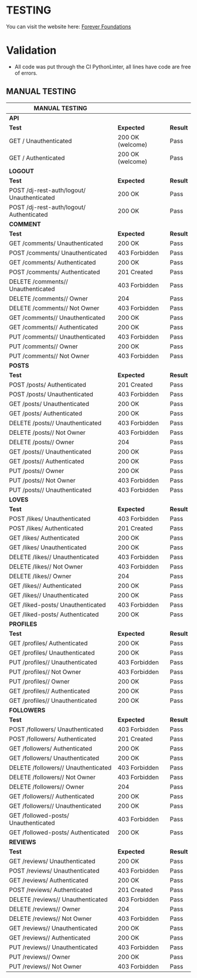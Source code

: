 # **TESTING**

You can visit the website here: [Forever Foundations](https://forever-foundations-e27644123eb0.herokuapp.com/)

# Validation

- All code was put through the CI PythonLinter, all lines have code are free of errors.


## **MANUAL TESTING**

| **MANUAL TESTING**                             |                                                          |            |
| ---------------------------------------------- | -------------------------------------------------------- | ---------- |
| **API**                                        |                                                          |            |
| **Test**                                       | **Expected**                                             | **Result** |
| GET / Unauthenticated                          | 200 OK (welcome)                                         | Pass       |
| GET / Authenticated                            | 200 OK (welcome)                                         | Pass       |
| **LOGOUT**                                     |                                                          |            |
| **Test**                                       | **Expected**                                             | **Result** |
| POST /dj-rest-auth/logout/ Unauthenticated     | 200 OK                                                   | Pass       |
| POST /dj-rest-auth/logout/ Authenticated       | 200 OK                                                   | Pass       |
| **COMMENT**                                    |                                                          |            |
| **Test**                                       | **Expected**                                             | **Result** |
| GET /comments/ Unauthenticated                 | 200 OK                                                   | Pass       |
| POST /comments/ Unauthenticated                | 403 Forbidden                                            | Pass       |
| GET /comments/ Authenticated                   | 200 OK                                                   | Pass       |
| POST /comments/ Authenticated                  | 201 Created                                              | Pass       |
| DELETE /comments/<id>/ Unauthenticated         | 403 Forbidden                                            | Pass       |
| DELETE /comments/<id>/ Owner                   | 204                                                      | Pass       |
| DELETE /comments/<id>/ Not Owner               | 403 Forbidden                                            | Pass       |
| GET /comments/<id>/ Unauthenticated            | 200 OK                                                   | Pass       |
| GET /comments/<id>/ Authenticated              | 200 OK                                                   | Pass       |
| PUT /comments/<id>/ Unauthenticated            | 403 Forbidden                                            | Pass       |
| PUT /comments/<id>/ Owner                      | 200 OK                                                   | Pass       |
| PUT /comments/<id>/ Not Owner                  | 403 Forbidden                                            | Pass       |
| **POSTS**                                      |                                                          |            |
| **Test**                                       | **Expected**                                             | **Result** |
| POST /posts/ Authenticated                     | 201 Created                                              | Pass       |
| POST /posts/ Unauthenticated                   | 403 Forbidden                                            | Pass       |
| GET /posts/ Unauthenticated                    | 200 OK                                                   | Pass       |
| GET /posts/ Authenticated                      | 200 OK                                                   | Pass       |
| DELETE /posts/<id>/ Unauthenticated            | 403 Forbidden                                            | Pass       |
| DELETE /posts/<id>/ Not Owner                  | 403 Forbidden                                            | Pass       |
| DELETE /posts/<id>/ Owner                      | 204                                                      | Pass       |
| GET /posts/<id>/ Unauthenticated               | 200 OK                                                   | Pass       |
| GET /posts/<id>/ Authenticated                 | 200 OK                                                   | Pass       |
| PUT /posts/<id>/ Owner                         | 200 OK                                                   | Pass       |
| PUT /posts/<id>/ Not Owner                     | 403 Forbidden                                            | Pass       |
| PUT /posts/<id>/ Unauthenticated               | 403 Forbidden                                            | Pass       |
| **LOVES**                                      |                                                          |            |
| **Test**                                       | **Expected**                                             | **Result** |
| POST /likes/ Unauthenticated                   | 403 Forbidden                                            | Pass       |
| POST /likes/ Authenticated                     | 201 Created                                              | Pass       |
| GET /likes/ Authenticated                      | 200 OK                                                   | Pass       |
| GET /likes/ Unauthenticated                    | 200 OK                                                   | Pass       |
| DELETE /likes/<id>/ Unauthenticated            | 403 Forbidden                                            | Pass       |
| DELETE /likes/<id>/ Not Owner                  | 403 Forbidden                                            | Pass       |
| DELETE /likes/<id>/ Owner                      | 204                                                      | Pass       |
| GET /likes/<id>/ Authenticated                 | 200 OK                                                   | Pass       |
| GET /likes/<id>/ Unauthenticated               | 200 OK                                                   | Pass       |
| GET /liked-posts/ Unauthenticated              | 403 Forbidden                                            | Pass       |
| GET /liked-posts/ Authenticated                | 200 OK                                                   | Pass       |
| **PROFILES**                                   |                                                          |            |
| **Test**                                       | **Expected**                                             | **Result** |
| GET /profiles/ Authenticated                   | 200 OK                                                   | Pass       |
| GET /profiles/ Unauthenticated                 | 200 OK                                                   | Pass       |
| PUT /profiles/<id>/ Unauthenticated            | 403 Forbidden                                            | Pass       |
| PUT /profiles/<id>/ Not Owner                  | 403 Forbidden                                            | Pass       |
| PUT /profiles/<id>/ Owner                      | 200 OK                                                   | Pass       |
| GET /profiles/<id>/ Authenticated              | 200 OK                                                   | Pass       |
| GET /profiles/<id>/ Unauthenticated            | 200 OK                                                   | Pass       |
| **FOLLOWERS**                                  |                                                          |            |
| **Test**                                       | **Expected**                                             | **Result** |
| POST /followers/ Unauthenticated               | 403 Forbidden                                            | Pass       |
| POST /followers/ Authenticated                 | 201 Created                                              | Pass       |
| GET /followers/ Authenticated                  | 200 OK                                                   | Pass       |
| GET /followers/ Unauthenticated                | 200 OK                                                   | Pass       |
| DELETE /followers/<id>/ Unauthenticated        | 403 Forbidden                                            | Pass       |
| DELETE /followers/<id>/ Not Owner              | 403 Forbidden                                            | Pass       |
| DELETE /followers/<id>/ Owner                  | 204                                                      | Pass       |
| GET /followers/<id>/ Authenticated             | 200 OK                                                   | Pass       |
| GET /followers/<id>/ Unauthenticated           | 200 OK                                                   | Pass       |
| GET /followed-posts/ Unauthenticated           | 403 Forbidden                                            | Pass       |
| GET /followed-posts/ Authenticated             | 200 OK                                                   | Pass       |
| **REVIEWS**                                    |                                                          |            |
| **Test**                                       | **Expected**                                             | **Result** |
| GET /reviews/ Unauthenticated                  | 200 OK                                                   | Pass       |
| POST /reviews/ Unauthenticated                 | 403 Forbidden                                            | Pass       |
| GET /reviews/ Authenticated                    | 200 OK                                                   | Pass       |
| POST /reviews/ Authenticated                   | 201 Created                                              | Pass       |
| DELETE /reviews/<id>/ Unauthenticated          | 403 Forbidden                                            | Pass       |
| DELETE /reviews/<id>/ Owner                    | 204                                                      | Pass       |
| DELETE /reviews/<id>/ Not Owner                | 403 Forbidden                                            | Pass       |
| GET /reviews/<id>/ Unauthenticated             | 200 OK                                                   | Pass       |
| GET /reviews/<id>/ Authenticated               | 200 OK                                                   | Pass       |
| PUT /reviews/<id>/ Unauthenticated             | 403 Forbidden                                            | Pass       |
| PUT /reviews/<id>/ Owner                       | 200 OK                                                   | Pass       |
| PUT /reviews/<id>/ Not Owner                   | 403 Forbidden                                            | Pass       |